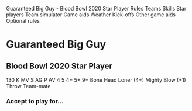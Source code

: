 ﻿
Guaranteed Big Guy - Blood Bowl 2020 Star Player
Rules
Teams
Skills
Star players
Team simulator
Game aids
Weather
Kick-offs
Other game aids
Optional rules
# Guaranteed Big Guy
## Blood Bowl 2020 Star Player
130 K
MV
S
AG
P
AV
4
5
4+
5+
9+
Bone Head
Loner (4+)
Mighty Blow (+1)
Throw Team-mate
### Accept to play for...
